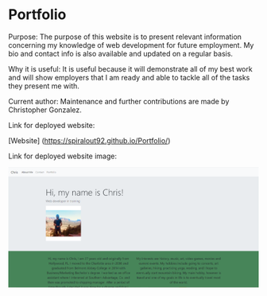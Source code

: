 # Portfolio
Purpose: The purpose of this website is to present relevant information concerning my knowledge of web development for future employment. My bio and contact info is also available and updated on a regular basis.

Why it is useful: It is useful because it will demonstrate all of my best work and will show employers that I am ready and able to tackle all of the tasks they present me with.

Current author: Maintenance and further contributions are made by Christopher Gonzalez.

Link for deployed website: 

[Website] (https://spiralout92.github.io/Portfolio/)

Link for deployed website image: 

![Portfolio](portfolio.PNG)